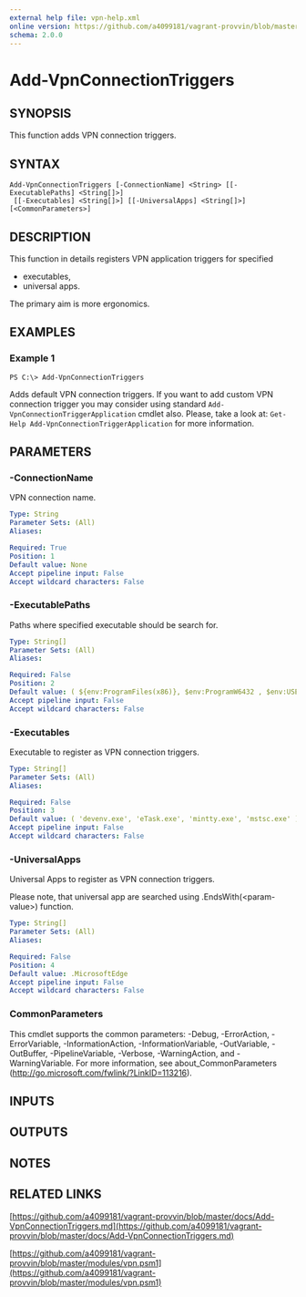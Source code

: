 ```yaml
---
external help file: vpn-help.xml
online version: https://github.com/a4099181/vagrant-provvin/blob/master/docs/Add-VpnConnectionTriggers.md
schema: 2.0.0
---
```


# Add-VpnConnectionTriggers

## SYNOPSIS
This function adds VPN connection triggers.

## SYNTAX

```
Add-VpnConnectionTriggers [-ConnectionName] <String> [[-ExecutablePaths] <String[]>]
 [[-Executables] <String[]>] [[-UniversalApps] <String[]>] [<CommonParameters>]
```

## DESCRIPTION
This function in details registers VPN application triggers for specified
* executables,
* universal apps.

The primary aim is more ergonomics.

## EXAMPLES

### Example 1
```
PS C:\> Add-VpnConnectionTriggers
```

Adds default VPN connection triggers.
If you want to add custom VPN connection trigger you may consider using standard  `Add-VpnConnectionTriggerApplication` cmdlet also.
Please, take a look at: `Get-Help Add-VpnConnectionTriggerApplication` for more information.

## PARAMETERS

### -ConnectionName
VPN connection name.

```yaml
Type: String
Parameter Sets: (All)
Aliases:

Required: True
Position: 1
Default value: None
Accept pipeline input: False
Accept wildcard characters: False
```

### -ExecutablePaths
Paths where specified executable should be search for.

```yaml
Type: String[]
Parameter Sets: (All)
Aliases:

Required: False
Position: 2
Default value: ( ${env:ProgramFiles(x86)}, $env:ProgramW6432 , $env:USERPROFILE, "$env:windir\System32" )
Accept pipeline input: False
Accept wildcard characters: False
```

### -Executables
Executable to register as VPN connection triggers.

```yaml
Type: String[]
Parameter Sets: (All)
Aliases:

Required: False
Position: 3
Default value: ( 'devenv.exe', 'eTask.exe', 'mintty.exe', 'mstsc.exe' )
Accept pipeline input: False
Accept wildcard characters: False
```

### -UniversalApps
Universal Apps to register as VPN connection triggers.

Please note, that universal app are searched using .EndsWith(\<param-value\>) function.

```yaml
Type: String[]
Parameter Sets: (All)
Aliases:

Required: False
Position: 4
Default value: .MicrosoftEdge
Accept pipeline input: False
Accept wildcard characters: False
```

### CommonParameters
This cmdlet supports the common parameters: -Debug, -ErrorAction, -ErrorVariable, -InformationAction, -InformationVariable, -OutVariable, -OutBuffer, -PipelineVariable, -Verbose, -WarningAction, and -WarningVariable. For more information, see about_CommonParameters (http://go.microsoft.com/fwlink/?LinkID=113216).

## INPUTS

## OUTPUTS

## NOTES

## RELATED LINKS

[https://github.com/a4099181/vagrant-provvin/blob/master/docs/Add-VpnConnectionTriggers.md](https://github.com/a4099181/vagrant-provvin/blob/master/docs/Add-VpnConnectionTriggers.md)

[https://github.com/a4099181/vagrant-provvin/blob/master/modules/vpn.psm1](https://github.com/a4099181/vagrant-provvin/blob/master/modules/vpn.psm1)
